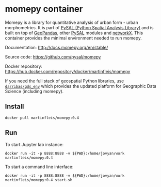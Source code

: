 # momepy container

Momepy is a library for quantitative analysis of urban form - urban morphometrics. It is
part of [PySAL (Python Spatial Analysis Library)](http://pysal.org) and is built on top
of [GeoPandas](http://geopandas.org), other [PySAL](http://pysal.org) modules and
[networkX](http://networkx.github.io).
This container provides the minimal environment needed to run momepy.

Documentation: http://docs.momepy.org/en/stable/

Source code: https://github.com/pysal/momepy

Docker repository: https://hub.docker.com/repository/docker/martinfleis/momepy

If you need the full stack of geospatial Python libraries, use [`darribas/gds_env`](https://darribas.org/gds_env/) which provides the updated platform for Geographic Data Science (including momepy).

## Install
```
docker pull martinfleis/momepy:0.4
```

## Run
To start Jupyter lab instance:

```
docker run -it -p 8888:8888 -v ${PWD}:/home/jovyan/work martinfleis/momepy:0.4
```

To start a command line interface:

```
docker run -it -p 8888:8888 -v ${PWD}:/home/jovyan/work martinfleis/momepy:0.4 start.sh
```
